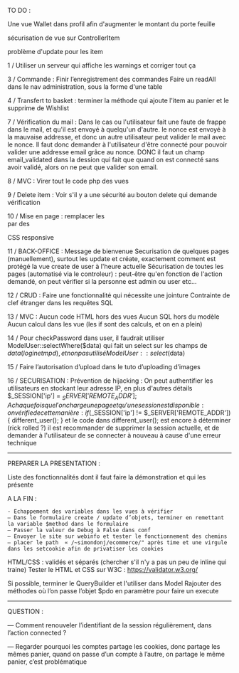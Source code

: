 TO DO :

Une vue Wallet dans profil afin d'augmenter le montant du porte feuille

sécurisation de vue sur ControllerItem

problème d'update pour les item

1 / Utiliser un serveur qui affiche les warnings et corriger tout ça

3 /
Commande :
Finir l’enregistrement des commandes
Faire un readAll dans le nav administration, sous la forme d'une table

4 /
Transfert to basket :
terminer la méthode qui ajoute l'item au panier et le supprime de Wishlist

7 /
Vérification du mail :
Dans le cas ou l'utilisateur fait une faute de frappe dans le mail, et qu'il est envoyé à quelqu'un d'autre.
le nonce est envoyé à la mauvaise addresse, et donc un autre utilisateur peut valider le mail avec le nonce.
Il faut donc demander à l'utilisateur d'être connecté pour pouvoir valider une addresse email grâce au nonce.
DONC il faut un champ email_validated dans la dession qui fait que quand on est connecté sans avoir validé, alors on ne peut que valider son email.

8 /
MVC :
Virer tout le code php des vues

9 /
Delete item :
Voir s'il y a une sécurité au bouton delete qui demande vérification

10 /
Mise en page :
remplacer les <br> par des <div>
CSS responsive

11 /
BACK-OFFICE :
Message de bienvenue
Securisation de quelques pages (manuellement), surtout les update et créate, exactement comment est protégé la vue create de user à l'heure actuelle
Sécurisation de toutes les pages (automatisé via le controleur) : peut-être qu'en fonction de l'action demandé, on peut vérifier si la personne est admin ou user etc...

12 /
CRUD :
Faire une fonctionnalité qui nécessite une jointure
Contrainte de clef étranger dans les requêtes SQL

13 /
MVC :
Aucun code HTML hors des vues
Aucun SQL hors du modèle
Aucun calcul dans les vue (les if sont des calculs, et on en a plein)

14 /
Pour checkPassword dans user, il faudrait utiliser ModelUser::selectWhere($data) qui fait un select sur les champs de $data (login et mpd), et non pas utilisé ModelUser::select($data)

15 /
Faire l’autorisation d’upload dans le tuto d’uploading d’images

16 /
SECURISATION :
Prévention de hijacking :
	On peut authentifier les utilisateurs en stockant leur adresse IP, en plus d'autres détails
	$_SESSION['ip'] = $_SERVER['REMOTE_ADDR'];
	A chaque fois que l'on charge une page et qu'une session est disponible :
	on vérifie de cette manière :
	if ($_SESSION['ip'] != $_SERVER['REMOTE_ADDR']) {   different_user();    } 
	et le code dans different_user(); est encore à déterminer (rick rolled ?)
		il est recommander de supprimer la session actuelle, et de demander à l'utilisateur de se connecter à nouveau à cause d'une erreur technique



-----------------------------------------------------------------------------------------------------------------------

PREPARER LA PRESENTATION :

Liste des fonctionnalités dont il faut faire la démonstration et qui les présente

A LA FIN :

	- Echappement des variables dans les vues à vérifier
	— Dans le formulaire create / update d’objets, terminer en remettant la variable $method dans le formulaire
	— Passer la valeur de Debug à False dans conf
	— Envoyer le site sur webinfo et tester le fonctionnement des chemins
	— placer le path  « /~simondonj/ecommerce/" après time et une virgule dans les setcookie afin de privatiser les cookies

HTML/CSS :
validés et séparés (chercher s'il n'y a pas un peu de inline qui traine)
Tester le HTML et CSS sur W3C : https://validator.w3.org/

Si possible, terminer le QueryBuilder et l'utiliser dans Model
Rajouter des méthodes où l’on passe l’objet $pdo en paramètre pour faire un execute

-----------------------------------------------------------------------------------------------------------------------

QUESTION :

— Comment renouveler l’identifiant de la session régulièrement, dans l’action connected ?

— Regarder pourquoi les comptes partage les cookies, donc partage les mêmes panier, quand on passe d’un compte à l’autre, on partage le même panier, c’est problématique